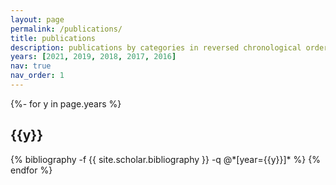 ```yaml
---
layout: page
permalink: /publications/
title: publications
description: publications by categories in reversed chronological order. generated by jekyll-scholar.
years: [2021, 2019, 2018, 2017, 2016]
nav: true
nav_order: 1
---
```

<!-- _pages/publications.md -->
<div class="publications">

{%- for y in page.years %}
  <h2 class="year">{{y}}</h2>
  {% bibliography -f {{ site.scholar.bibliography }} -q @*[year={{y}}]* %}
{% endfor %}

</div>
